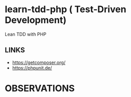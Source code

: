 # learn-tdd-php ( Test-Driven Development)
Lean TDD with PHP

## LINKS
- https://getcomposer.org/
- https://phpunit.de/

# OBSERVATIONS
